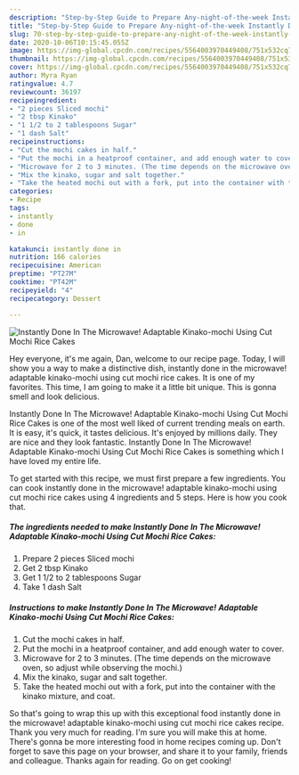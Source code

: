 ```yaml
---
description: "Step-by-Step Guide to Prepare Any-night-of-the-week Instantly Done In The Microwave! Adaptable Kinako-mochi Using Cut Mochi Rice Cakes"
title: "Step-by-Step Guide to Prepare Any-night-of-the-week Instantly Done In The Microwave! Adaptable Kinako-mochi Using Cut Mochi Rice Cakes"
slug: 70-step-by-step-guide-to-prepare-any-night-of-the-week-instantly-done-in-the-microwave-adaptable-kinako-mochi-using-cut-mochi-rice-cakes
date: 2020-10-06T10:15:45.055Z
image: https://img-global.cpcdn.com/recipes/5564003970449408/751x532cq70/instantly-done-in-the-microwave-adaptable-kinako-mochi-using-cut-mochi-rice-cakes-recipe-main-photo.jpg
thumbnail: https://img-global.cpcdn.com/recipes/5564003970449408/751x532cq70/instantly-done-in-the-microwave-adaptable-kinako-mochi-using-cut-mochi-rice-cakes-recipe-main-photo.jpg
cover: https://img-global.cpcdn.com/recipes/5564003970449408/751x532cq70/instantly-done-in-the-microwave-adaptable-kinako-mochi-using-cut-mochi-rice-cakes-recipe-main-photo.jpg
author: Myra Ryan
ratingvalue: 4.7
reviewcount: 36197
recipeingredient:
- "2 pieces Sliced mochi"
- "2 tbsp Kinako"
- "1 1/2 to 2 tablespoons Sugar"
- "1 dash Salt"
recipeinstructions:
- "Cut the mochi cakes in half."
- "Put the mochi in a heatproof container, and add enough water to cover."
- "Microwave for 2 to 3 minutes. (The time depends on the microwave oven, so adjust while observing the mochi.)"
- "Mix the kinako, sugar and salt together."
- "Take the heated mochi out with a fork, put into the container with the kinako mixture, and coat."
categories:
- Recipe
tags:
- instantly
- done
- in

katakunci: instantly done in 
nutrition: 166 calories
recipecuisine: American
preptime: "PT27M"
cooktime: "PT42M"
recipeyield: "4"
recipecategory: Dessert

---
```



![Instantly Done In The Microwave! Adaptable Kinako-mochi Using Cut Mochi Rice Cakes](https://img-global.cpcdn.com/recipes/5564003970449408/751x532cq70/instantly-done-in-the-microwave-adaptable-kinako-mochi-using-cut-mochi-rice-cakes-recipe-main-photo.jpg)

Hey everyone, it's me again, Dan, welcome to our recipe page. Today, I will show you a way to make a distinctive dish, instantly done in the microwave! adaptable kinako-mochi using cut mochi rice cakes. It is one of my favorites. This time, I am going to make it a little bit unique. This is gonna smell and look delicious.



Instantly Done In The Microwave! Adaptable Kinako-mochi Using Cut Mochi Rice Cakes is one of the most well liked of current trending meals on earth. It is easy, it's quick, it tastes delicious. It's enjoyed by millions daily. They are nice and they look fantastic. Instantly Done In The Microwave! Adaptable Kinako-mochi Using Cut Mochi Rice Cakes is something which I have loved my entire life.


To get started with this recipe, we must first prepare a few ingredients. You can cook instantly done in the microwave! adaptable kinako-mochi using cut mochi rice cakes using 4 ingredients and 5 steps. Here is how you cook that.

<!--inarticleads1-->

##### The ingredients needed to make Instantly Done In The Microwave! Adaptable Kinako-mochi Using Cut Mochi Rice Cakes:

1. Prepare 2 pieces Sliced mochi
1. Get 2 tbsp Kinako
1. Get 1 1/2 to 2 tablespoons Sugar
1. Take 1 dash Salt




<!--inarticleads2-->

##### Instructions to make Instantly Done In The Microwave! Adaptable Kinako-mochi Using Cut Mochi Rice Cakes:

1. Cut the mochi cakes in half.
1. Put the mochi in a heatproof container, and add enough water to cover.
1. Microwave for 2 to 3 minutes. (The time depends on the microwave oven, so adjust while observing the mochi.)
1. Mix the kinako, sugar and salt together.
1. Take the heated mochi out with a fork, put into the container with the kinako mixture, and coat.




So that's going to wrap this up with this exceptional food instantly done in the microwave! adaptable kinako-mochi using cut mochi rice cakes recipe. Thank you very much for reading. I'm sure you will make this at home. There's gonna be more interesting food in home recipes coming up. Don't forget to save this page on your browser, and share it to your family, friends and colleague. Thanks again for reading. Go on get cooking!
